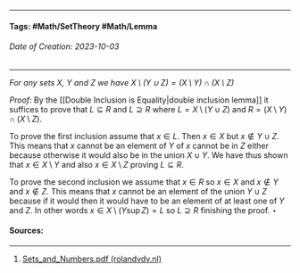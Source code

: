 __________________________________________________________________________
#### **Tags:** #Math/SetTheory #Math/Lemma 
###### *Date of Creation: 2023-10-03*
__________________________________________________________________________

*For any sets $X$, $Y$ and $Z$ we have $X \setminus (Y \cup Z) = (X \setminus Y) \cap (X \setminus Z)$*

*Proof:* By the [[Double Inclusion is Equality|double inclusion lemma]] it suffices to prove that $L \subseteq R$ and $L \supseteq R$ where $L = X \setminus (Y \cup Z)$ and $R = (X \setminus Y) \cap (X \setminus Z)$.

To prove the first inclusion assume that $x \in L$. Then $x \in X$ but $x \notin Y \cup Z$. This means that $x$ cannot be an element of $Y$ of $x$ cannot be in $Z$ either because otherwise it would also be in the union $X \cup Y$. We have thus shown that $x \in X \setminus Y$ and also $x \in X \setminus Z$ proving $L \subseteq R$.

To prove the second inclusion we assume that $x \in R$ so $x \in X$ and $x \notin Y$ and $x \notin Z$. This means that $x$ cannot be an element of the union $Y \cup Z$ because if it would then it would have to be an element of at least one of $Y$ and $Z$. In other words $x \in X \setminus (Y \sup Z) = L$ so $L \supseteq R$ finishing the proof. $\star$ 
#### Sources:
__________________________________________________________________________
1. [Sets_and_Numbers.pdf (rolandvdv.nl)](https://www.rolandvdv.nl/Sets_and_Numbers.pdf)